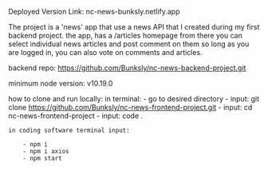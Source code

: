 Deployed Version Link: nc-news-bunksly.netlify.app

The project is a 'news' app that use a news API that I created during my first backend project. the app, has a /articles homepage from there you can select individual news articles and post comment on them so long as you are logged in, you can also vote on comments and articles.

backend repo: https://github.com/Bunksly/nc-news-backend-project.git

minimum node version: v10.19.0

how to clone and run locally: 
    in terminal:
        - go to desired directory
        - input: git clone https://github.com/Bunksly/nc-news-frontend-project.git
        - input: cd nc-news-frontend-project
        - input: code .

    in coding software terminal input:

        - npm i 
        - npm i axios 
        - npm start
